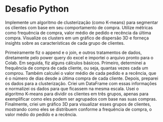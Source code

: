 # Desafio Python
Implemente um algoritmo de clusterização (como K-means) para segmentar os
clientes com base em seu comportamento de compra. Utilize métricas como
frequência de compra, valor médio de pedido e recência da última compra.
Visualize os clusters em um gráfico de dispersão 3D e forneça insights sobre as
características de cada grupo de clientes.

Primeiramente fiz o append e o join, e outros tratamentos de dados, diretamente pelo power query do excel e importei o arquivo pronto para o Colab.
Em seguida, fiz alguns cálculos básicos. Primeiro, determinei a frequência de compra de cada cliente, ou seja, quantas vezes cada um comprou. Também calculei o valor médio de cada pedido e a recência, que é o número de dias desde a última compra de cada cliente.
Depois, preparei os dados para a clusterização. Criei um DataFrame com essas informações e normalizei os dados para que ficassem na mesma escala. Usei o algoritmo K-means para dividir os clientes em três grupos, apenas para exemplificar como eles podem ser agrupados com base nas suas compras.
Finalmente, criei um gráfico 3D para visualizar esses grupos de clientes, mostrando como eles se distribuem conforme a frequência de compra, o valor médio do pedido e a recência.
